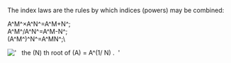 The index laws are the rules by which indices (powers) may be combined:

A^M^×A^N^=A^M+N^;\
 A^M^/A^N^=A^M-N^;\
 (A^M^)^N^=A^MN^;\

!['   the (N) th root of (A) = A\^(1/ N) .  '](../dictionary/equation_images/10076.1..png)
